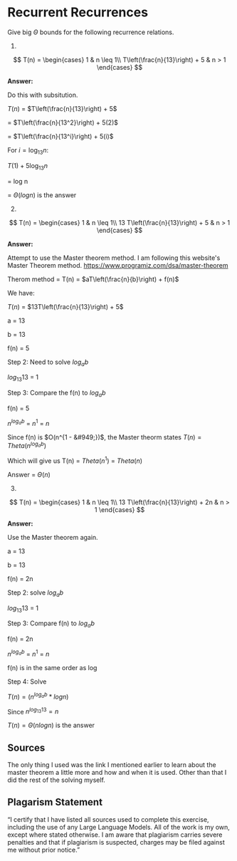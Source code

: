 # Recurrent Recurrences

Give big $\Theta$ bounds for the following recurrence relations.

1.
$$ T(n) =
    \begin{cases}
        1 & n \leq 1\\
        T\left(\frac{n}{13}\right) + 5 & n > 1
    \end{cases}
$$

**Answer:**

Do this with subsitution. 

$T(n)$ = $T\left(\frac{n}{13}\right) + 5$

= $T\left(\frac{n}{13^2}\right) + 5(2)$

= $T\left(\frac{n}{13^i}\right) + 5(i)$

For $i = \log_{13} n :$

$T(1) + 5\log_{13} n$ 

= log n 

= $\Theta(log n)$ is the answer

2.
$$ T(n) =
    \begin{cases}
        1 & n \leq 1\\
        13 T\left(\frac{n}{13}\right) + 5 & n > 1
    \end{cases}
$$

**Answer:**

Attempt to use the Master theorem method. I am following this website's Master Theorem method. https://www.programiz.com/dsa/master-theorem

Therom method = T(n) = $aT\left(\frac{n}{b}\right) + f(n)$

We have: 

$T(n)$ = $13T\left(\frac{n}{13}\right) + 5$

a = 13 

b = 13

f(n) = 5

Step 2: Need to solve $log_{a} b$

$log_{13} 13$ = 1 

Step 3: Compare the f(n) to $log_{a} b$

f(n) = 5 

$n^{log_{a} b}$ = $n^1$ = _n_

Since f(n) is $O(n^{1 - &#949;})$, the Master theorm states $T(n) = Theta(n^{log_{a} b})$

Which will give us T(n) = $Theta(n^1)$ = $Theta(n)$ 

Answer = $\Theta(n)$


3.
$$ T(n) =
    \begin{cases}
        1 & n \leq 1\\
        13 T\left(\frac{n}{13}\right) + 2n & n > 1
    \end{cases}
$$

**Answer:**

Use the Master theorem again. 

a = 13

b = 13

f(n) = 2n

Step 2: solve $log_{a} b$

$log_{13} 13$ = 1 

Step 3: Compare f(n) to $log_{a} b$ 

f(n) = 2n 

$n^{log_{a} b}$ = $n^1$ = _n_

f(n) is in the same order as log 

Step 4: Solve 

$T(n) = (n^{log_{a} b} * log n)$

Since $n^{log_{13} 13} = n$ 

$T(n) = \Theta(n log n)$ is the answer 


## Sources 
The only thing I used was the link I mentioned earlier to learn about the master theorem a little more and how and when it is used. Other than that I did the rest of the solving myself. 

## Plagarism Statement 
“I certify that I have listed all sources used to complete this exercise, including the use of any Large Language Models. All of the work is my own, except where stated otherwise. I am aware that plagiarism carries severe penalties and that if plagiarism is suspected, charges may be filed against me without prior notice.”
